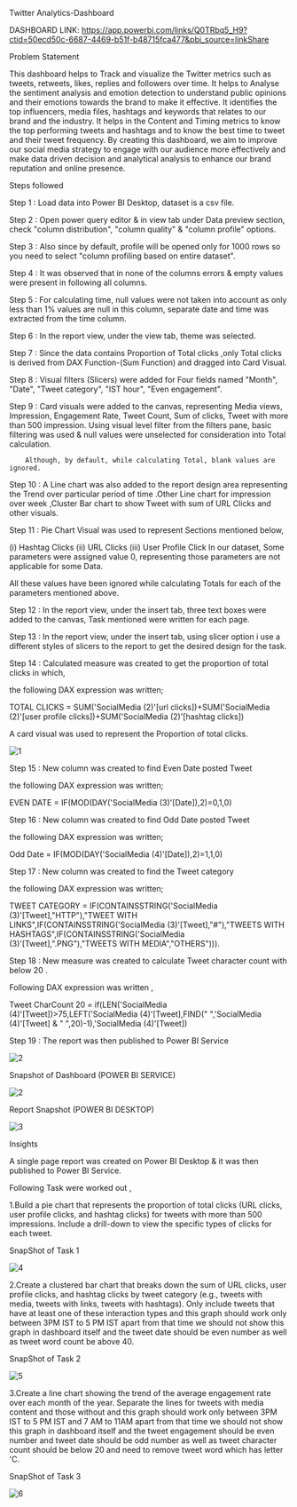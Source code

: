 Twitter Analytics-Dashboard

DASHBOARD LINK: https://app.powerbi.com/links/Q0TRbq5_H9?ctid=50ecd50c-6687-4469-b51f-b48715fca477&pbi_source=linkShare

Problem Statement

This dashboard helps to Track and visualize the  Twitter metrics such as tweets, retweets, likes, replies and followers over time. It helps to Analyse the sentiment analysis and emotion detection to understand public opinions and their emotions towards the brand to make it effective. It identifies the top influencers, media files, hashtags and keywords that relates to our brand and the industry. It helps in the Content and Timing metrics to know the top performing tweets and hashtags and to know the best time to tweet and their tweet frequency. By creating this dashboard, we aim to improve our social media strategy to engage with our audience more effectively and make data driven decision and analytical analysis to enhance our brand reputation and online presence.


Steps followed

Step 1 : Load data into Power BI Desktop, dataset is a csv file.

Step 2 : Open power query editor & in view tab under Data preview section, check "column distribution", "column quality" & "column profile" options.

Step 3 : Also since by default, profile will be opened only for 1000 rows so you need to select "column profiling based on entire dataset".

Step 4 : It was observed that in none of the columns errors & empty values were present in following all columns.

Step 5 : For calculating time, null values were not taken into account as only less than 1% values are null in this column, separate date and time was extracted from the time column.

Step 6 : In the report view, under the view tab, theme was selected.

Step 7 : Since the data contains Proportion of Total clicks ,only Total clicks is derived from DAX Function-(Sum Function) and dragged into Card Visual.

Step 8 : Visual filters (Slicers) were added for Four fields named "Month", "Date", "Tweet category", "IST hour", "Even engagement".

Step 9 : Card visuals were added to the canvas, representing Media views, Impression, Engagement Rate, Tweet Count, Sum of clicks, Tweet with more than 500 impression. Using visual level filter from the filters pane, basic filtering was used & null values were unselected for consideration into Total calculation.

        Although, by default, while calculating Total, blank values are ignored.
Step 10 : A Line chart was also added to the report design area representing the Trend over particular period of time .Other Line chart for impression over week ,Cluster Bar chart to show Tweet with sum of URL Clicks and other visuals.

Step 11 : Pie Chart Visual was used to represent Sections mentioned below,

(i) Hashtag Clicks (ii) URL Clicks (iii) User Profile Click In our dataset, Some parameters were assigned value 0, representing those parameters are not applicable for some Data.

All these values have been ignored while calculating Totals for each of the parameters mentioned above.

Step 12 : In the report view, under the insert tab, three text boxes were added to the canvas, Task mentioned were written for each page.

Step 13 : In the report view, under the insert tab, using slicer option i use a different styles of slicers to the report to get the desired design for the task.

Step 14 : Calculated measure was created to get the proportion of total clicks in which,

the following DAX expression was written;

TOTAL CLICKS = SUM('SocialMedia (2)'[url clicks])+SUM('SocialMedia (2)'[user profile clicks])+SUM('SocialMedia (2)'[hashtag clicks])

 A card visual was used to represent the Proportion of total clicks.

 ![1](https://github.com/user-attachments/assets/ac1c74cb-198d-44cc-8b0a-b108fd08f04d)


Step 15 : New column was created to find Even Date posted Tweet 

the following DAX expression was written;

EVEN DATE = IF(MOD(DAY('SocialMedia (3)'[Date]),2)=0,1,0)

Step 16 :  New column was created to find Odd Date posted Tweet
 
the following DAX expression was written;

Odd Date = IF(MOD(DAY('SocialMedia (4)'[Date]),2)=1,1,0)

Step 17 : New column was created to find the Tweet category 

the following DAX expression was written;

 TWEET CATEGORY = IF(CONTAINSSTRING('SocialMedia (3)'[Tweet],"HTTP"),"TWEET WITH LINKS",IF(CONTAINSSTRING('SocialMedia (3)'[Tweet],"#"),"TWEETS WITH HASHTAGS",IF(CONTAINSSTRING('SocialMedia (3)'[Tweet],".PNG"),"TWEETS WITH MEDIA","OTHERS"))).

Step 18 : New measure was created to calculate Tweet character count with below 20 .

Following DAX expression was written ,

Tweet CharCount 20 = if(LEN('SocialMedia (4)'[Tweet])>75,LEFT('SocialMedia (4)'[Tweet],FIND(" ",'SocialMedia (4)'[Tweet] & " ",20)-1),'SocialMedia (4)'[Tweet])

Step 19 : The report was then published to Power BI Service

![2](https://github.com/user-attachments/assets/32a5a607-b5c3-4d42-abe6-17b5539c7613)


Snapshot of Dashboard (POWER BI SERVICE)

![2](https://github.com/user-attachments/assets/32a5a607-b5c3-4d42-abe6-17b5539c7613)


Report Snapshot (POWER BI DESKTOP)

![3](https://github.com/user-attachments/assets/44ea4dd0-3f76-46ed-90d0-67199c231385)



Insights

A single page report was created on Power BI Desktop & it was then published to Power BI Service.

Following Task were worked out ,

1.Build a pie chart that represents the proportion of total clicks (URL clicks, user profile clicks, and hashtag clicks) for tweets with more than 500 impressions. Include a drill-down to view the specific types of clicks for each tweet.

SnapShot of Task 1

![4](https://github.com/user-attachments/assets/aca0aa84-c3d6-4331-b08d-f670e9bd9c9d)



2.Create a clustered bar chart that breaks down the sum of URL clicks, user profile clicks, and hashtag clicks by tweet category (e.g., tweets with media, tweets with links, tweets with hashtags). Only include tweets that have at least one of these interaction types and this graph should work only between 3PM IST to 5 PM IST apart from that time we should not show this graph in dashboard itself and the tweet date should be even number as well as tweet word count be above 40.

SnapShot of Task 2

![5](https://github.com/user-attachments/assets/6f406d8a-3f64-4856-b52e-4ef0be1c5f2e)



3.Create a line chart showing the trend of the average engagement rate over each month of the year. Separate the lines for tweets with media content and those without and this graph should work only between 3PM IST to 5 PM IST and 7 AM to 11AM apart from that time we should not show this graph in dashboard itself and the tweet engagement should be even number and tweet date should be odd number as well as tweet character count should be below 20 and need to remove tweet word which has letter 'C.

SnapShot of Task 3

![6](https://github.com/user-attachments/assets/847b9b2a-32da-4372-b860-9686239c0d02)















